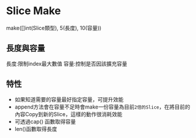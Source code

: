 # Slice Make
make([]int(Slice類型), 5(長度), 10(容量))
## 長度與容量
長度:限制index最大數值
容量:控制是否因該擴充容量
## 特性
* 如果知道需要的容量最好指定容量，可提升效能
* append方法會在容量不足時會make一份容量為目前`2倍的Slice`，在將目前的內容Copy到新的Slice，這樣的動作很消耗效能
* 可透過cap() 函數取得容量
* len()函數取得長度